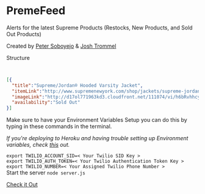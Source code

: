 # PremeFeed

Alerts for the latest Supreme Products (Restocks, New Products, and Sold Out Products)

Created by <a href="https://github.com/trommel/">Peter Soboyejo</a> & <a href="https://github.com/trommel/">Josh Trommel</a>

Structure

```JSON


[{
  "title":"Supreme/Jordan® Hooded Varsity Jacket",
  "itemLink":"http://www.supremenewyork.com/shop/jackets/supreme-jordan-hooded-varsity-jacket/black",
  "imageLink":"http://d17ol771963kd3.cloudfront.net/111074/vi/h6bRvhhcyok.jpg",
  "availability":"Sold Out"
}]


```

Make sure to have your Environment Variables Setup you can do this
by typing in these commands in the terminal.

*If you're deploying to Heroku and having trouble setting up Environment variables, check <a href="https://devcenter.heroku.com/articles/config-vars">this</a> out.*

```export TWILIO_ACCOUNT_SID=< Your Twilio SID Key >```
</br>
```export TWILIO_AUTH_TOKEN=< Your Twilio Authentication Token Key >```
</br>
```export TWILIO_NUMBER=< Your Assigned Twilio Phone Number >```
</br>
Start the server ```node server.js```


<a href="http://premefeed.herokuapp.com/">Check it Out</a>
